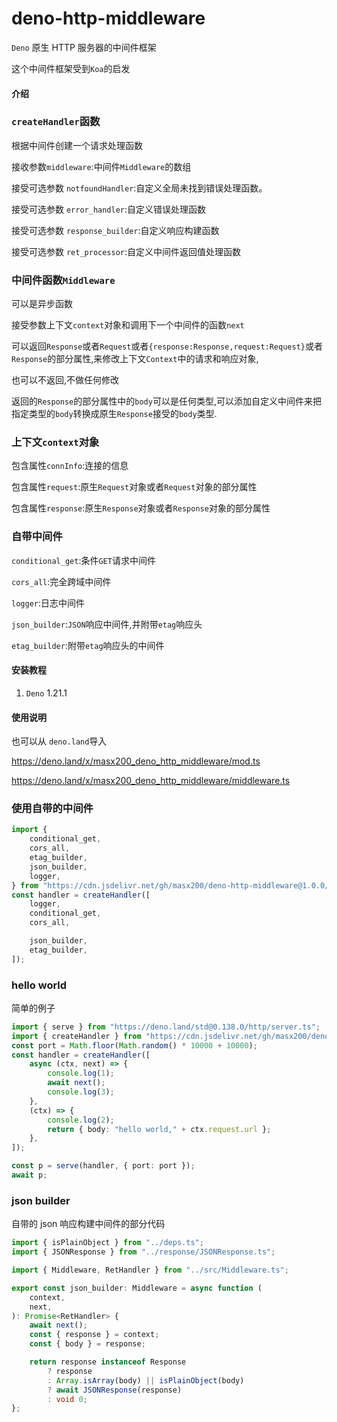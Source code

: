 # deno-http-middleware

`Deno` 原生 HTTP 服务器的中间件框架

这个中间件框架受到`Koa`的启发

#### 介绍

### `createHandler`函数

根据中间件创建一个请求处理函数

接收参数`middleware`:中间件`Middleware`的数组

接受可选参数 `notfoundHandler`:自定义全局未找到错误处理函数。

接受可选参数 `error_handler`:自定义错误处理函数

接受可选参数 `response_builder`:自定义响应构建函数

接受可选参数 `ret_processor`:自定义中间件返回值处理函数

### 中间件函数`Middleware`

可以是异步函数

接受参数上下文`context`对象和调用下一个中间件的函数`next`

可以返回`Response`或者`Request`或者`{response:Response,request:Request}`或者`Response`的部分属性,来修改上下文`Context`中的请求和响应对象,

也可以不返回,不做任何修改

返回的`Response`的部分属性中的`body`可以是任何类型,可以添加自定义中间件来把指定类型的`body`转换成原生`Response`接受的`body`类型.

### 上下文`context`对象

包含属性`connInfo`:连接的信息

包含属性`request`:原生`Request`对象或者`Request`对象的部分属性

包含属性`response`:原生`Response`对象或者`Response`对象的部分属性

### 自带中间件

`conditional_get`:条件`GET`请求中间件

`cors_all`:完全跨域中间件

`logger`:日志中间件

`json_builder`:`JSON`响应中间件,并附带`etag`响应头

`etag_builder`:附带`etag`响应头的中间件

#### 安装教程

1. `Deno` 1.21.1

#### 使用说明


也可以从 `deno.land`导入

https://deno.land/x/masx200_deno_http_middleware/mod.ts

https://deno.land/x/masx200_deno_http_middleware/middleware.ts

### 使用自带的中间件

```ts
import {
    conditional_get,
    cors_all,
    etag_builder,
    json_builder,
    logger,
} from "https://cdn.jsdelivr.net/gh/masx200/deno-http-middleware@1.0.0/middleware.ts";
const handler = createHandler([
    logger,
    conditional_get,
    cors_all,

    json_builder,
    etag_builder,
]);
```

### hello world

简单的例子

```ts
import { serve } from "https://deno.land/std@0.138.0/http/server.ts";
import { createHandler } from "https://cdn.jsdelivr.net/gh/masx200/deno-http-middleware@1.0.0/mod.ts";
const port = Math.floor(Math.random() * 10000 + 10000);
const handler = createHandler([
    async (ctx, next) => {
        console.log(1);
        await next();
        console.log(3);
    },
    (ctx) => {
        console.log(2);
        return { body: "hello world," + ctx.request.url };
    },
]);

const p = serve(handler, { port: port });
await p;
```

### json builder

自带的 json 响应构建中间件的部分代码

```ts
import { isPlainObject } from "../deps.ts";
import { JSONResponse } from "../response/JSONResponse.ts";

import { Middleware, RetHandler } from "../src/Middleware.ts";

export const json_builder: Middleware = async function (
    context,
    next,
): Promise<RetHandler> {
    await next();
    const { response } = context;
    const { body } = response;

    return response instanceof Response
        ? response
        : Array.isArray(body) || isPlainObject(body)
        ? await JSONResponse(response)
        : void 0;
};
```
